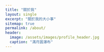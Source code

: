 ```yaml
---
title: "關於我"
layout: single
excerpt: "關於我的大小事"
sitemap: true
permalink: /about/
header:
  image: /assets/images/profile_header.jpg
  caption: "滿月圓瀑布"
---
```


